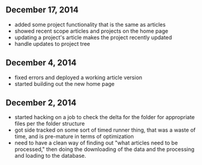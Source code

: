 ## December 17, 2014
- added some project functionality that is the same as articles
- showed recent scope articles and projects on the home page
- updating a project's article makes the project recently updated
- handle updates to project tree


## December 4, 2014
- fixed errors and deployed a working article version
- started building out the new home page

## December 2, 2014
- started hacking on a job to check the delta for the folder for appropriate files per the folder structure
- got side tracked on some sort of timed runner thing, that was a waste of time, and is pre-mature in terms of optimization
- need to have a clean way of finding out "what articles need to be processed," then doing the downloading of the data and the processing and loading to the database.
